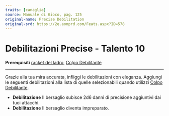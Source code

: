 ```yaml
---
traits: [canaglia]
source: Manuale di Gioco, pag. 125
original-name: Precise Debilitation
original-srd: https://2e.aonprd.com/Feats.aspx?ID=578
---
```


# Debilitazioni Precise - Talento 10

**Prerequisiti** [racket del ladro](/classi/canaglia/racket/ladro),
[Colpo Debilitante](/classi/canaglia#colpo-debilitante)

---

Grazie alla tua mira accurata, infliggi le debilitazioni con eleganza. Aggiungi
le seguenti debilitazioni alla lista di quelle selezionabili quando utilizzi
[Colpo Debilitante](/azioni/classe/colpo-debilitante).

- **Debilitazione** Il bersaglio subisce 2d6 danni di precisione aggiuntivi dai
  tuoi attacchi.
- **Debilitazione** Il bersaglio diventa impreparato.
